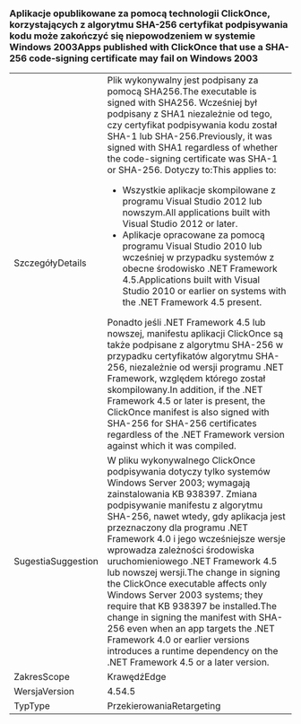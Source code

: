### <a name="apps-published-with-clickonce-that-use-a-sha-256-code-signing-certificate-may-fail-on-windows-2003"></a><span data-ttu-id="5625a-101">Aplikacje opublikowane za pomocą technologii ClickOnce, korzystających z algorytmu SHA-256 certyfikat podpisywania kodu może zakończyć się niepowodzeniem w systemie Windows 2003</span><span class="sxs-lookup"><span data-stu-id="5625a-101">Apps published with ClickOnce that use a SHA-256 code-signing certificate may fail on Windows 2003</span></span>

|   |   |
|---|---|
|<span data-ttu-id="5625a-102">Szczegóły</span><span class="sxs-lookup"><span data-stu-id="5625a-102">Details</span></span>|<span data-ttu-id="5625a-103">Plik wykonywalny jest podpisany za pomocą SHA256.</span><span class="sxs-lookup"><span data-stu-id="5625a-103">The executable is signed with SHA256.</span></span> <span data-ttu-id="5625a-104">Wcześniej był podpisany z SHA1 niezależnie od tego, czy certyfikat podpisywania kodu został SHA-1 lub SHA-256.</span><span class="sxs-lookup"><span data-stu-id="5625a-104">Previously, it was signed with SHA1 regardless of whether the code-signing certificate was SHA-1 or SHA-256.</span></span> <span data-ttu-id="5625a-105">Dotyczy to:</span><span class="sxs-lookup"><span data-stu-id="5625a-105">This applies to:</span></span><ul><li><span data-ttu-id="5625a-106">Wszystkie aplikacje skompilowane z programu Visual Studio 2012 lub nowszym.</span><span class="sxs-lookup"><span data-stu-id="5625a-106">All applications built with Visual Studio 2012 or later.</span></span></li><li><span data-ttu-id="5625a-107">Aplikacje opracowane za pomocą programu Visual Studio 2010 lub wcześniej w przypadku systemów z obecne środowisko .NET Framework 4.5.</span><span class="sxs-lookup"><span data-stu-id="5625a-107">Applications built with Visual Studio 2010 or earlier on systems with the .NET Framework 4.5 present.</span></span></li></ul><span data-ttu-id="5625a-108">Ponadto jeśli .NET Framework 4.5 lub nowszej, manifestu aplikacji ClickOnce są także podpisane z algorytmu SHA-256 w przypadku certyfikatów algorytmu SHA-256, niezależnie od wersji programu .NET Framework, względem którego został skompilowany.</span><span class="sxs-lookup"><span data-stu-id="5625a-108">In addition, if the .NET Framework 4.5 or later is present, the ClickOnce manifest is also signed with SHA-256 for SHA-256 certificates regardless of the .NET Framework version against which it was compiled.</span></span>|
|<span data-ttu-id="5625a-109">Sugestia</span><span class="sxs-lookup"><span data-stu-id="5625a-109">Suggestion</span></span>|<span data-ttu-id="5625a-110">W pliku wykonywalnego ClickOnce podpisywania dotyczy tylko systemów Windows Server 2003; wymagają zainstalowania KB 938397. Zmiana podpisywanie manifestu z algorytmu SHA-256, nawet wtedy, gdy aplikacja jest przeznaczony dla programu .NET Framework 4.0 i jego wcześniejsze wersje wprowadza zależności środowiska uruchomieniowego .NET Framework 4.5 lub nowszej wersji.</span><span class="sxs-lookup"><span data-stu-id="5625a-110">The change in signing the ClickOnce executable affects only Windows Server 2003 systems; they require that KB 938397 be installed.The change in signing the manifest with SHA-256 even when an app targets the .NET Framework 4.0 or earlier versions introduces a runtime dependency on the .NET Framework 4.5 or a later version.</span></span>|
|<span data-ttu-id="5625a-111">Zakres</span><span class="sxs-lookup"><span data-stu-id="5625a-111">Scope</span></span>|<span data-ttu-id="5625a-112">Krawędź</span><span class="sxs-lookup"><span data-stu-id="5625a-112">Edge</span></span>|
|<span data-ttu-id="5625a-113">Wersja</span><span class="sxs-lookup"><span data-stu-id="5625a-113">Version</span></span>|<span data-ttu-id="5625a-114">4.5</span><span class="sxs-lookup"><span data-stu-id="5625a-114">4.5</span></span>|
|<span data-ttu-id="5625a-115">Typ</span><span class="sxs-lookup"><span data-stu-id="5625a-115">Type</span></span>|<span data-ttu-id="5625a-116">Przekierowania</span><span class="sxs-lookup"><span data-stu-id="5625a-116">Retargeting</span></span>|

